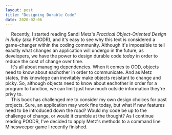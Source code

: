 ```yaml
---
layout: post
title: "Designing Durable Code"
date: 2020-02-06
---
```

&emsp; Recently, I started reading Sandi Metz's <em>Practical Object-Oriented Design in Ruby</em> (aka POODR), and it's easy to see why this text is considered a game-changer within the coding community. Although it's impossible to tell exactly what changes an application will undergo in the future, as developers, we have the power to design durable code <em>today</em> in order to reduce the cost of change over time.
<br>
&emsp; It's all about managing dependencies. When it comes to OOD, objects need to know about eachother in order to communicate. And as Metz states, this knowlege can inevitably make objects resistant to change and picky. So, although objects need to know about eachother in order for a program to function, we can limit just how much outside information they're privy to.
<br>
&emsp; This book has challenged me to consider my own design choices for past projects. Sure, an application may work fine today, but what if new features need to be introduced down the road? Would my code be up to the challenge of change, or would it crumble at the thought? As I continue reading POODR, I've decided to apply Metz's methods to a command line Minesweeper game I recently finished.
